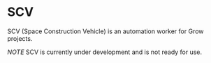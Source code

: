# SCV

SCV (Space Construction Vehicle) is an automation worker for Grow projects.

*NOTE* SCV is currently under development and is not ready for use.
